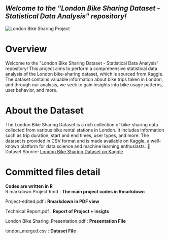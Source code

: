 <p align="center">
  <h2><em>Welcome to the "London Bike Sharing Dataset - Statistical Data Analysis" repository!</em></h2>
</p>

![London Bike Sharing Project](https://betterbikeshare.org/wp-content/uploads/2022/01/40894227632_bd8042d89a_o.jpeg)

# Overview
Welcome to the "London Bike Sharing Dataset - Statistical Data Analysis" repository! This project aims to perform a comprehensive statistical data analysis of the London bike-sharing dataset, which is sourced from Kaggle. The dataset contains valuable information about bike trips taken in London, and through our analysis, we seek to gain insights into bike usage patterns, user behavior, and more.

# About the Dataset
The London Bike Sharing Dataset is a rich collection of bike-sharing data collected from various bike rental stations in London. It includes information such as trip duration, start and end times, user types, and more. The dataset is provided in CSV format and is made available on Kaggle, a well-known platform for data science and machine learning enthusiasts.
 🔗 Dataset Source:  [London Bike Sharing Dataset on Kaggle](https://www.kaggle.com/datasets/hmavrodiev/london-bike-sharing-dataset)

# Committed files detail

**Codes are written in R**  
R markdown Project.Rmd : **The main project codes in Rmarkdown**

Project-edited.pdf : **Rmarkdown in PDF view**

Technical Report.pdf : **Report of Project + insigts**

London Bike Sharing_Presentation.pdf : **Presentation File**

london_merged.csv : **Dataset File**
